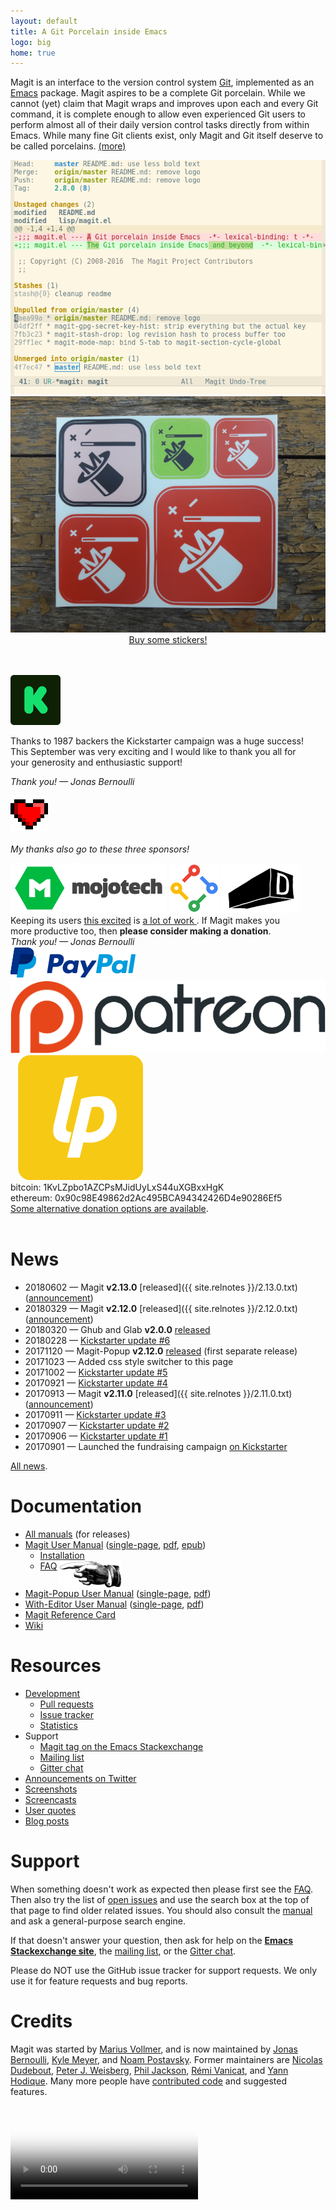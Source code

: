 ```yaml
---
layout: default
title: A Git Porcelain inside Emacs
logo: big
home: true
---
```


Magit is an interface to the version control system [Git][git],
implemented as an [Emacs][emacs] package.  Magit aspires to be a
complete Git porcelain.  While we cannot (yet) claim that Magit wraps
and improves upon each and every Git command, it is complete enough to
allow even experienced Git users to perform almost all of their daily
version control tasks directly from within Emacs.  While many fine Git
clients exist, only Magit and Git itself deserve to be called
porcelains.  <a class="small" href="/about">(more)</a>

<a href="/screenshots">
  <img class="screenshot" src="/screenshots/status.png">
</a>

<a href="/buy">
  <img src="/assets/stickers1x.png">
</a>
<center><a href="/buy">Buy some stickers!</a></center>
<br>
<br>

<script type="text/javascript" src="/quotes/quotes.js"></script>
<script type="text/javascript">window.onload = function(){inject_quotes(); simpleCssSwitch();}</script>
<section>
  <blockquote id="quote1"></blockquote>
  <blockquote id="quote2"></blockquote>
  <div id="campaign">
    <a href="https://www.kickstarter.com/projects/1681258897/its-magit-the-magical-git-client">
      <img title="Visit the Kickstarter (finished)"
           alt="Visit the Kickstarter (finished)"
           src="/assets/kickstarter-k.png"></a>
    <p>
      Thanks to 1987 backers the Kickstarter campaign was a huge success!<br>
      This September was very exciting and I would like to thank you all
      for<br> your generosity and enthusiastic support!
    </p>
    <p>
      <em>Thank you! — Jonas Bernoulli</em>
    </p>
    <img src="/assets/pixel-heart.png">
    <p>
      <em>My thanks also go to these three sponsors!</em>
    </p>
    <a href="https://www.mojotech.com">
      <img title="Mojotech"
           alt="Mojotech"
           src="/assets/mojotech.png"></a>
    <a href="https://opensource.google.com">
      <img title="Google Open Source"
           alt="Google Open Source"
           src="/assets/google-os.png"></a>
    <a href="http://www.directangular.com">
      <img title="Directangular"
           alt="Directangular"
           src="/assets/directangular.png"></a>
  </div>
  <div id="donate">
    <div>
      Keeping its users <a href= "/quotes">this excited</a> is
      <a href="https://magit.vc/stats/authors.html#cumulated_added_lines_of_code_per_author">
        a lot of work
      </a>.
      If Magit makes you <br> more productive too,
      then <b>please consider making a donation</b>.
    </div>
    <div>
      <em>Thank you! — Jonas Bernoulli</em>
    </div>
    <div>
      <a href="https://www.paypal.me/JonasBernoulli/20">
        <img title="Donate using PayPal"
             alt="Donate using PayPal"
             src="/assets/paypal.png"></a>
      &nbsp;&nbsp;
      <a href="https://www.patreon.com/tarsius">
        <img title="Donate monthly using Patreon"
             alt="Donate monthly using Patreon"
             src="/assets/patreon.png"></a>
      &nbsp;&nbsp;
      <a href="https://liberapay.com/magit">
        <img title="Donate weekly using Liberapay"
             alt="Donate weekly using Liberapay"
             src="/assets/liberapay.png"></a>
      <br> bitcoin: 1KvLZpbo1AZCPsMJidUyLxS44uXGBxxHgK
      <br> ethereum: 0x90c98E49862d2Ac495BCA94342426D4e90286Ef5
      <br> <a href="/donate">Some alternative donation options are available</a>.
    </div>
  </div>
  <br>
</section>

# News

* 20180602 — Magit **v2.13.0** [released]({{ site.relnotes }}/2.13.0.txt)
  ([announcement](https://emacsair.me/2018/06/02/magit-2.13))
* 20180329 — Magit **v2.12.0** [released]({{ site.relnotes }}/2.12.0.txt)
  ([announcement](https://emacsair.me/2018/03/29/magit-2.12))
* 20180320 — Ghub and Glab **v2.0.0** [released](https://emacsair.me/2018/03/20/ghub-2.0)
* 20180228 — [Kickstarter update #6](https://www.kickstarter.com/projects/1681258897/its-magit-the-magical-git-client/posts/2124955)
* 20171120 — Magit-Popup **v2.12.0** [released](https://github.com/magit/magit-popup/releases/tag/v2.12.0)
  (first separate release)
* 20171023 — Added css style switcher to this page
* 20171002 — [Kickstarter update #5](https://www.kickstarter.com/projects/1681258897/its-magit-the-magical-git-client/posts/2003372)
* 20170921 — [Kickstarter update #4](https://www.kickstarter.com/projects/1681258897/its-magit-the-magical-git-client/posts/1988383)
* 20170913 — Magit **v2.11.0** [released]({{ site.relnotes }}/2.11.0.txt)
  ([announcement](https://emacsair.me/2017/09/13/magit-2.11))
* 20170911 — [Kickstarter update #3](https://www.kickstarter.com/projects/1681258897/its-magit-the-magical-git-client/posts/1982683)
* 20170907 — [Kickstarter update #2](https://www.kickstarter.com/projects/1681258897/its-magit-the-magical-git-client/posts/1981882)
* 20170906 — [Kickstarter update #1](https://www.kickstarter.com/projects/1681258897/its-magit-the-magical-git-client/posts/1978248)
* 20170901 — Launched the fundraising campaign
  [on Kickstarter](https://www.kickstarter.com/projects/1681258897/its-magit-the-magical-git-client)

[All news](/news).

# Documentation

* [All manuals](/manual) (for releases)
* [Magit User Manual](/manual/magit)
  ([single-page](/manual/magit.html),
   [pdf](/manual/magit.pdf),
   [epub](/manual/magit.epub))
  * [Installation](/manual/magit/Installation.html)
  * [FAQ](/manual/magit/FAQ.html)
    <img class="clear" src="/assets/R.png" align="top">
* [Magit-Popup User Manual](/manual/magit-popup)
  ([single-page](/manual/magit-popup.html),
   [pdf](/manual/magit-popup.pdf))
* [With-Editor User Manual](/manual/with-editor)
  ([single-page](/manual/with-editor.html),
   [pdf](/manual/with-editor.pdf))
* [Magit Reference Card](/manual/magit-refcard.pdf)
* [Wiki][wiki]

# Resources

* [Development][devel]
  * [Pull requests][pulls]
  * [Issue tracker][issues]
  * [Statistics](/stats/activity.html)
* Support
  * [Magit tag on the Emacs Stackexchange][forum]
  * [Mailing list][list]
  * [Gitter chat][chat]
* [Announcements on Twitter][twitter]
* [Screenshots](https://emacsair.me/2017/09/01/magit-walk-through)
* [Screencasts](/screencasts)
* [User quotes](/quotes)
* [Blog posts](/blogs)

# Support

When something doesn't work as expected then please first see the
[FAQ][faq].  Then also try the list of [open issues][issues] and use
the search box at the top of that page to find older related issues.
You should also consult the [manual][manual] and ask a general-purpose
search engine.

If that doesn't answer your question, then ask for help on the
**[Emacs Stackexchange site][forum]**, the [mailing list][list], or
the [Gitter chat][chat].

Please do NOT use the GitHub issue tracker for support requests.
We only use it for feature requests and bug reports.

# Credits

Magit was started by [Marius Vollmer][marius], and is now maintained
by [Jonas Bernoulli][jonas], [Kyle Meyer][kyle], and
[Noam Postavsky][noam].  Former maintainers are
[Nicolas Dudebout][nicolas], [Peter J. Weisberg][peter],
[Phil Jackson][phil], [Rémi Vanicat][remi], and [Yann Hodique][yann].
Many more people have [contributed code][authors] and suggested
features.

<video id="gource" controls poster="/assets/videos/gource-700x700.png">
  <source src="/assets/videos/gource-700x700.webm" type="video/webm">
</video>

[contrib]: https://github.com/magit/magit/blob/master/CONTRIBUTING.md
[devel]:   https://github.com/magit/magit
[issues]:  https://github.com/magit/magit/issues
[pulls]:   https://github.com/magit/magit/pulls

[authors]: https://magit.vc/stats/authors.html
[faq]:     https://magit.vc/manual/magit/FAQ.html
[manual]:  https://magit.vc/manual

[chat]:    https://gitter.im/magit/magit
[forum]:   https://emacs.stackexchange.com/questions/tagged/magit
[list]:    https://groups.google.com/forum/?fromgroups#!forum/magit
[twitter]: https://twitter.com/magit_emacs
[wiki]:    https://github.com/magit/magit/wiki

[emacs]:   https://www.gnu.org/software/emacs
[git]:     https://git-scm.com

[jonas]:   https://emacsair.me
[kyle]:    https://github.com/kyleam
[marius]:  https://github.com/mvollmer
[nicolas]: http://dudebout.com
[noam]:    https://github.com/npostavs
[peter]:   https://github.com/pjweisberg
[phil]:    https://github.com/philjackson
[remi]:    https://github.com/vanicat
[yann]:    http://www.hodique.info
